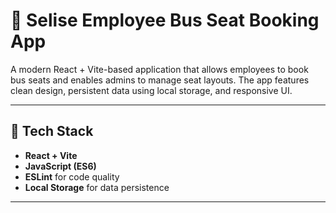 # 🚌 Selise Employee Bus Seat Booking App

A modern React + Vite-based application that allows employees to book bus seats and enables admins to manage seat layouts. The app features clean design, persistent data using local storage, and responsive UI.

---

## 🚀 Tech Stack

- **React + Vite**
- **JavaScript (ES6)**
- **ESLint** for code quality
- **Local Storage** for data persistence

---


